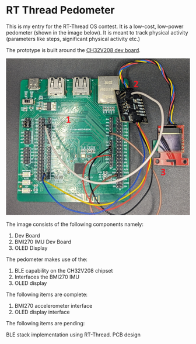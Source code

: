 # RT Thread Pedometer

This is my entry for the RT-Thread OS contest. It is a low-cost, low-power pedometer (shown in the image below). It is meant to track physical activity (parameters like steps, significant physical activity etc.)

The prototype is built around the [CH32V208 dev board](https://github.com/openwch/ch32v20x/tree/main). 

![project](figures/project.jpg)

The image consists of the following components namely:

1. Dev Board
2. BMI270 IMU Dev Board
3. OLED Display

The pedometer makes use of the:

1. BLE capability on the CH32V208 chipset
2. Interfaces the BMI270 IMU
3. OLED display

The following items are complete:

1. BMI270 accelerometer interface
2. OLED display interface

The following items are pending:

BLE stack implementation using RT-Thread. 
PCB design
